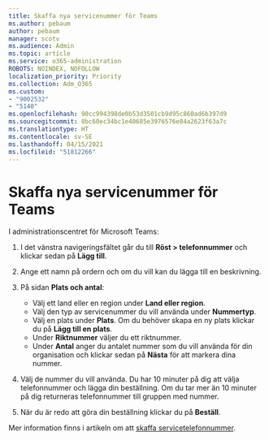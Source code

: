 ```yaml
---
title: Skaffa nya servicenummer för Teams
ms.author: pebaum
author: pebaum
manager: scotv
ms.audience: Admin
ms.topic: article
ms.service: o365-administration
ROBOTS: NOINDEX, NOFOLLOW
localization_priority: Priority
ms.collection: Adm_O365
ms.custom:
- "9002532"
- "5140"
ms.openlocfilehash: 90cc994398de0b53d3501cb9d95c860ad6b397d9
ms.sourcegitcommit: 8bc60ec34bc1e40685e3976576e04a2623f63a7c
ms.translationtype: HT
ms.contentlocale: sv-SE
ms.lasthandoff: 04/15/2021
ms.locfileid: "51812266"
---
```

# <a name="get-new-service-numbers-for-teams"></a>Skaffa nya servicenummer för Teams

I administrationscentret för Microsoft Teams:

1. I det vänstra navigeringsfältet går du till **Röst > telefonnummer** och klickar sedan på **Lägg till**.
2. Ange ett namn på ordern och om du vill kan du lägga till en beskrivning.
3. På sidan **Plats och antal**:

    - Välj ett land eller en region under **Land eller region**.
    - Välj den typ av servicenummer du vill använda under **Nummertyp**.
    - Välj en plats under **Plats**. Om du behöver skapa en ny plats klickar du på **Lägg till en plats**.
    - Under **Riktnummer** väljer du ett riktnummer.
    - Under **Antal** anger du antalet nummer som du vill använda för din organisation och klickar sedan på **Nästa** för att markera dina nummer.
    
4. Välj de nummer du vill använda. Du har 10 minuter på dig att välja telefonnummer och lägga din beställning. Om du tar mer än 10 minuter på dig returneras telefonnummer till gruppen med nummer.
5. När du är redo att göra din beställning klickar du på **Beställ**.

Mer information finns i artikeln om att [skaffa servicetelefonnummer](https://docs.microsoft.com/microsoftteams/getting-service-phone-numbers).
